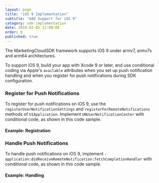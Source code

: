 ```yaml
---
layout: page
title: "iOS 9 Implementation"
subtitle: "Add Support for iOS 9"
category: sdk-implementation
date: 2018-02-05 12:00:00
order: 8
published: true
---
```


The MarketingCloudSDK framework supports iOS 9 under armv7, armv7s and arm64 architectures.

To support iOS 9, build your app with Xcode 9 or later, and use conditional coding via Apple's `available` attributes when you set up push notification handling and when you register for push notifications during SDK configuration.

### Register for Push Notifications

To register for push notifications on iOS 9, use the `registerUserNotificationSettings` and `registerForRemoteNotifications` methods of `UIApplication`. Implement `UNUserNotificationCenter` with conditional code, as shown in this code sample.

#### Example: Registration

<script src="https://gist.github.com/sfmc-mobilepushsdk/5aabbd1337fab819109e427460e26ec7.js"></script>

### Handle Push Notifications

To handle push notifications on iOS 9, implement `-application:didReceiveRemoteNotification:fetchCompletionHandler` with conditional code, as shown in this code sample.

#### Example: Handling

<script src="https://gist.github.com/sfmc-mobilepushsdk/e0a96e7f956cc33c1d16f9e99e313500.js"></script>
